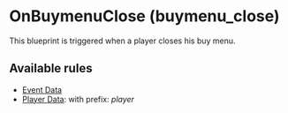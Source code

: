 # OnBuymenuClose (buymenu_close)

This blueprint is triggered when a player closes his buy menu.

## Available rules

- [Event Data](../rules/GlobalEventData.md)
- [Player Data](../rules/GlobalPlayerData.md): with prefix: *player*
